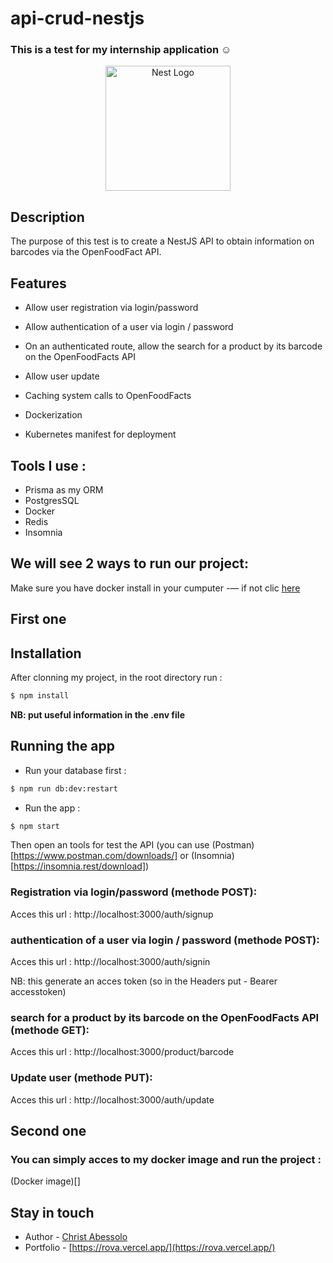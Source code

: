 # api-crud-nestjs

### This is a test for my internship application ☺️

<p align="center">
  <a href="http://nestjs.com/" target="blank"><img src="https://nestjs.com/img/logo-small.svg" width="200" alt="Nest Logo" /></a>
</p>

[circleci-image]: https://img.shields.io/circleci/build/github/nestjs/nest/master?token=abc123def456
[circleci-url]: https://circleci.com/gh/nestjs/nest

## Description

The purpose of this test is to create a NestJS API to obtain information on barcodes via the OpenFoodFact API.

## Features

- Allow user registration via login/password

- Allow authentication of a user via login / password

- On an authenticated route, allow the search for a product by its barcode on the OpenFoodFacts API

- Allow user update

- Caching system calls to OpenFoodFacts

- Dockerization

- Kubernetes manifest for deployment

## Tools I use :

- Prisma as my ORM
- PostgresSQL
- Docker
- Redis
- Insomnia

## We will see 2 ways to run our project:

Make sure you have docker install in your cumputer -— if not clic [here](https://www.docker.com/products/docker-desktop/)

## First one

## Installation

After clonning my project, in the root directory run :

```bash
$ npm install
```

<b> NB: put useful information in the .env file </b>

## Running the app

- Run your database first :

```bash
$ npm run db:dev:restart
```

- Run the app :

```bash
$ npm start
```

Then open an tools for test the API (you can use (Postman)[https://www.postman.com/downloads/] or (Insomnia)[https://insomnia.rest/download])

### Registration via login/password (methode POST):

Acces this url : http://localhost:3000/auth/signup

### authentication of a user via login / password (methode POST):

Acces this url : http://localhost:3000/auth/signin

NB: this generate an acces token (so in the Headers put - Bearer accesstoken)

### search for a product by its barcode on the OpenFoodFacts API (methode GET):

Acces this url : http://localhost:3000/product/barcode

### Update user (methode PUT):

Acces this url : http://localhost:3000/auth/update

## Second one

### You can simply acces to my docker image and run the project :

(Docker image)[]

## Stay in touch

- Author - [Christ Abessolo](https://rova.vercel.app/)
- Portfolio - [https://rova.vercel.app/](https://rova.vercel.app/)

```

```
